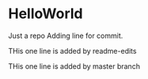 # HelloWorld
Just a repo
Adding line for commit.


THis one line is added by readme-edits

THis one line is added by master branch

